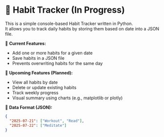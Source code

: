 # 🧠 Habit Tracker (In Progress)

This is a simple console-based Habit Tracker written in Python.  
It allows you to track daily habits by storing them based on date into a JSON file.

📌 **Current Features:**
- Add one or more habits for a given date
- Save habits in a JSON file
- Prevents overwriting habits for the same day

🔧 **Upcoming Features (Planned):**
- View all habits by date
- Delete or update existing habits
- Track weekly progress
- Visual summary using charts (e.g., matplotlib or plotly)

📁 **Data Format (JSON):**
```json
{
  "2025-07-21": ["Workout", "Read"],
  "2025-07-22": ["Meditate"]
}

